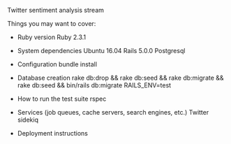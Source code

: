 Twitter sentiment analysis stream

Things you may want to cover:

* Ruby version
Ruby 2.3.1

* System dependencies
Ubuntu 16.04
Rails 5.0.0
Postgresql

* Configuration
bundle install

* Database creation
rake db:drop && rake db:seed && rake db:migrate && rake db:seed &&   bin/rails db:migrate RAILS_ENV=test

* How to run the test suite
rspec

* Services (job queues, cache servers, search engines, etc.)
Twitter 
sidekiq

* Deployment instructions
